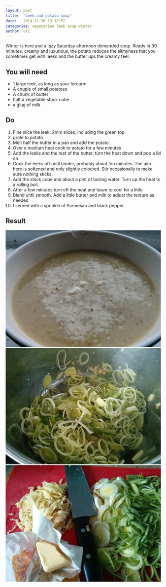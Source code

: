 ```yaml
---
layout: post
title:  "Leek and potato soup"
date:   2014-11-30 19:12:52
categories: vegetarian leek soup winter
author: oli
---
```


Winter is here and a lazy Saturday afternoon demanded soup.  Ready in 30 minutes, creamy and luxurious, the potato reduces the slimyness that you sometimes get with leeks and the butter ups the creamy feel.

## You will need

* 1 large leek, as long as your forearm
* A couple of small potatoes
* A chunk of butter
* half a vegetable stock cube
* a glug of milk



## Do

1. Fine slice the leek.  2mm slices, including the green top.
2. grate to potato
3. Melt half the butter in a pan and add the potato.
4. Over a medium heat cook to potato for a few minutes
5. Add the leeks and the rest of the butter, turn the heat down and pop a lid on
6. Cook the leeks off until tender, probably about ten minutes. The aim here is softened and only slightly coloured.  Stir occasionally to make sure nothing sticks.
7. Add the stock cube and about a pint of boiling water.  Turn up the heat to a rolling boil.
8. After a few minutes turn off the heat and leave to cool for a little
9. Blend until smooth.  Add a little butter and milk to adjust the texture as needed
10. I served with a sprinkle of Parmesan and black pepper.



## Result
![Leek soup ingredients](/images/leek_soup/finished_leek_soup.jpg "[Leek soup ingredients")
![Leeks cooking](/images/leek_soup/leeks_cooking.jpg "Leeks cooking")
![Finished leek soup](/images/leek_soup/leek_soup_ingrediants.jpg "Finished leek soup")